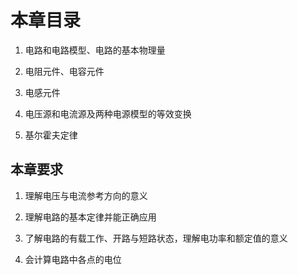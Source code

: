 # 本章目录

1. 电路和电路模型、电路的基本物理量

2. 电阻元件、电容元件

3. 电感元件

4. 电压源和电流源及两种电源模型的等效变换

5. 基尔霍夫定律

## 本章要求

1. 理解电压与电流参考方向的意义

2. 理解电路的基本定律并能正确应用

3. 了解电路的有载工作、开路与短路状态，理解电功率和额定值的意义

4. 会计算电路中各点的电位